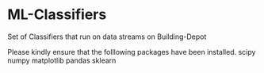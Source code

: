 # ML-Classifiers
Set of Classifiers that run on data streams on Building-Depot

Please kindly ensure that the folllowing packages have been installed.
    scipy
    numpy
    matplotlib
    pandas
    sklearn
